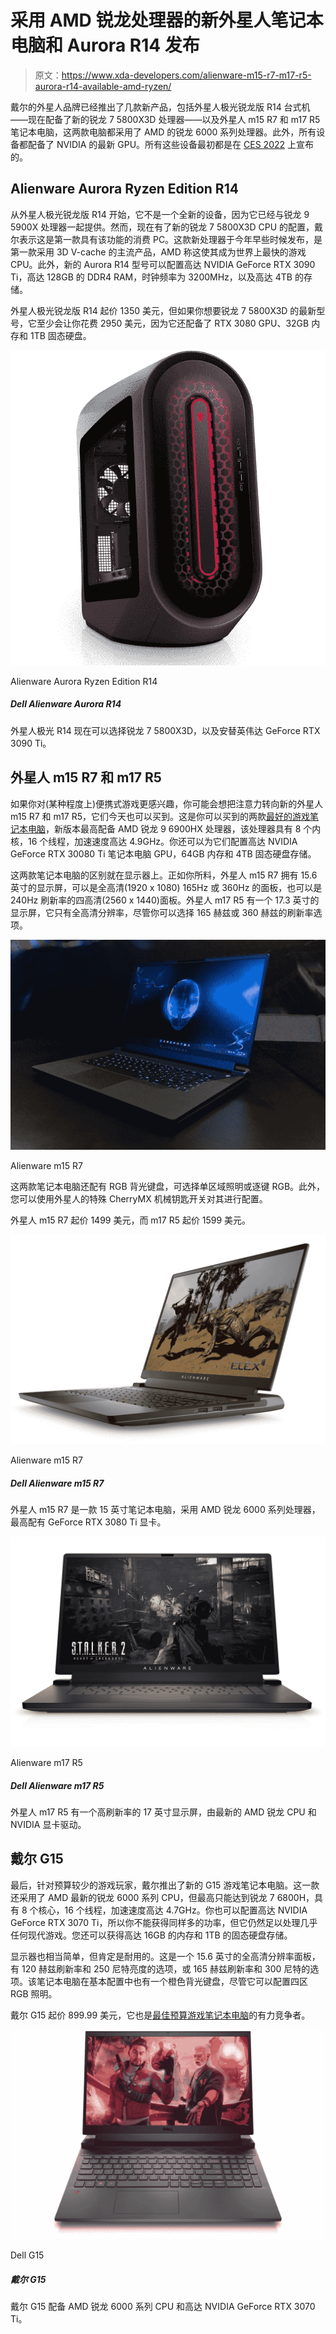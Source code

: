 # 采用 AMD 锐龙处理器的新外星人笔记本电脑和 Aurora R14 发布

> 原文：<https://www.xda-developers.com/alienware-m15-r7-m17-r5-aurora-r14-available-amd-ryzen/>

戴尔的外星人品牌已经推出了几款新产品，包括外星人极光锐龙版 R14 台式机——现在配备了新的锐龙 7 5800X3D 处理器——以及外星人 m15 R7 和 m17 R5 笔记本电脑，这两款电脑都采用了 AMD 的锐龙 6000 系列处理器。此外，所有设备都配备了 NVIDIA 的最新 GPU。所有这些设备最初都是在 [CES 2022](https://www.xda-developers.com/new-dell-xps-desktop-alienware-aurora-gaming-pcs-have-intels-12th-gen-alder-lake-processors/) 上宣布的。

## Alienware Aurora Ryzen Edition R14

从外星人极光锐龙版 R14 开始，它不是一个全新的设备，因为它已经与锐龙 9 5900X 处理器一起提供。然而，现在有了新的锐龙 7 5800X3D CPU 的配置，戴尔表示这是第一款具有该功能的消费 PC。这款新处理器于今年早些时候发布，是第一款采用 3D V-cache 的主流产品，AMD 称这使其成为世界上最快的游戏 CPU。此外，新的 Aurora R14 型号可以配置高达 NVIDIA GeForce RTX 3090 Ti，高达 128GB 的 DDR4 RAM，时钟频率为 3200MHz，以及高达 4TB 的存储。

外星人极光锐龙版 R14 起价 1350 美元，但如果你想要锐龙 7 5800X3D 的最新型号，它至少会让你花费 2950 美元，因为它还配备了 RTX 3080 GPU、32GB 内存和 1TB 固态硬盘。

 <picture>![The Alienware Aurora R14 now comes with the option for a Ryzen 7 5800X3D, along with up ti an NVIDIA GeForce RTX 3090 Ti.](img/0cec23801e31df8250c755ba225f303c.png)</picture> 

Alienware Aurora Ryzen Edition R14

##### Dell Alienware Aurora R14

外星人极光 R14 现在可以选择锐龙 7 5800X3D，以及安替英伟达 GeForce RTX 3090 Ti。

## 外星人 m15 R7 和 m17 R5

如果你对(某种程度上)便携式游戏更感兴趣，你可能会想把注意力转向新的外星人 m15 R7 和 m17 R5，它们今天也可以买到。这是你可以买到的两款[最好的游戏笔记本电脑](https://www.xda-developers.com/best-gaming-laptops/)，新版本最高配备 AMD 锐龙 9 6900HX 处理器，该处理器具有 8 个内核，16 个线程，加速速度高达 4.9GHz。你还可以为它们配置高达 NVIDIA GeForce RTX 30080 Ti 笔记本电脑 GPU，64GB 内存和 4TB 固态硬盘存储。

这两款笔记本电脑的区别就在显示器上。正如你所料，外星人 m15 R7 拥有 15.6 英寸的显示屏，可以是全高清(1920 x 1080) 165Hz 或 360Hz 的面板，也可以是 240Hz 刷新率的四高清(2560 x 1440)面板。外星人 m17 R5 有一个 17.3 英寸的显示屏，它只有全高清分辨率，尽管你可以选择 165 赫兹或 360 赫兹的刷新率选项。

 <picture>![alienware m15 r7 feature image](img/41a35013839bd6f296f73128113185b1.png)</picture> 

Alienware m15 R7

这两款笔记本电脑还配有 RGB 背光键盘，可选择单区域照明或逐键 RGB。此外，您可以使用外星人的特殊 CherryMX 机械钥匙开关对其进行配置。

外星人 m15 R7 起价 1499 美元，而 m17 R5 起价 1599 美元。

 <picture>![The Alienware m15 R7 is a 15-inch laptop with AMD Ryzen 6000 series processors and up to GeForce RTX 3080 Ti graphics.](img/3d9395872e69f423f4476a3f2bd568a1.png)</picture> 

Alienware m15 R7

##### Dell Alienware m15 R7

外星人 m15 R7 是一款 15 英寸笔记本电脑，采用 AMD 锐龙 6000 系列处理器，最高配有 GeForce RTX 3080 Ti 显卡。

 <picture>![The Alienware m17 R5 is a powerful gaming laptop with AMD Ryzen processors, top-tier graphics, and up to a whopping 480Hz display.](img/ba998683e813cfe6fbc595b456d33adc.png)</picture> 

Alienware m17 R5

##### Dell Alienware m17 R5

外星人 m17 R5 有一个高刷新率的 17 英寸显示屏，由最新的 AMD 锐龙 CPU 和 NVIDIA 显卡驱动。

## 戴尔 G15

最后，针对预算较少的游戏玩家，戴尔推出了新的 G15 游戏笔记本电脑。这一款还采用了 AMD 最新的锐龙 6000 系列 CPU，但最高只能达到锐龙 7 6800H，具有 8 个核心，16 个线程，加速速度高达 4.7GHz。你也可以配置高达 NVIDIA GeForce RTX 3070 Ti，所以你不能获得同样多的功率，但它仍然足以处理几乎任何现代游戏。您还可以获得高达 16GB 的内存和 1TB 的固态硬盘存储。

显示器也相当简单，但肯定是耐用的。这是一个 15.6 英寸的全高清分辨率面板，有 120 赫兹刷新率和 250 尼特亮度的选项，或 165 赫兹刷新率和 300 尼特的选项。该笔记本电脑在基本配置中也有一个橙色背光键盘，尽管它可以配置四区 RGB 照明。

戴尔 G15 起价 899.99 美元，它也是[最佳预算游戏笔记本电脑](https://www.xda-developers.com/best-cheap-gaming-laptops/)的有力竞争者。

 <picture>![The Dell G15 features AMD Ryzen 6000 series CPUs and up to an NVIDIA GeForce RTX 3070 Ti.](img/d802225c20162638b26a23b7d9f7a190.png)</picture> 

Dell G15

##### 戴尔 G15

戴尔 G15 配备 AMD 锐龙 6000 系列 CPU 和高达 NVIDIA GeForce RTX 3070 Ti。